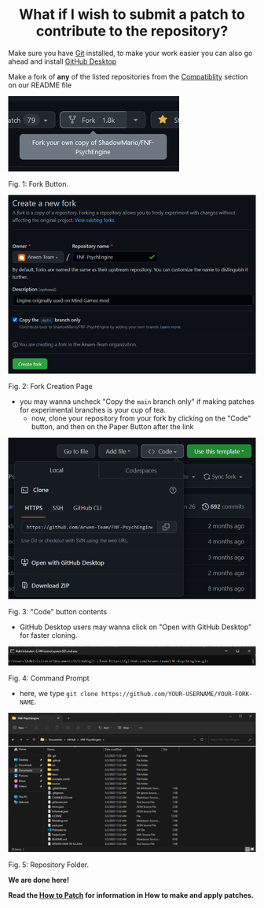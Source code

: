 <h1 align="center">
What if I wish to submit a patch to contribute to the repository?
</h1>

Make sure you have [Git](https://git-scm.com/downloads) installed, to make your work easier you can also go ahead and install [GitHub Desktop](https://desktop.github.com/)

Make a fork of **any** of the listed repositories from the [Compatiblity](/README.md#compatibility) section on our README file

<img src=examples/fork-1.png />

Fig. 1: Fork Button.

<img src=examples/fork-2.png />

Fig. 2: Fork Creation Page

- you may wanna uncheck "Copy the `main` branch only" if making patches for experimental branches is your cup of tea.
   - now, clone your repository from your fork by clicking on the "Code" button, and then on the Paper Button after the link

<img src=examples/fork-3.png />

Fig. 3: "Code" button contents

- GitHub Desktop users may wanna click on "Open with GitHub Desktop" for faster cloning.

<img src=examples/fork-4.png />

Fig. 4: Command Prompt

- here, we type `git clone https://github.com/YOUR-USERNAME/YOUR-FORK-NAME`.

<img src=examples/fork-5.png />

Fig. 5: Repository Folder.

**We are done here!**

**Read the [How to Patch](.assets/docs/HOW-2-PATCH.md) for information in How to make and apply patches.**
